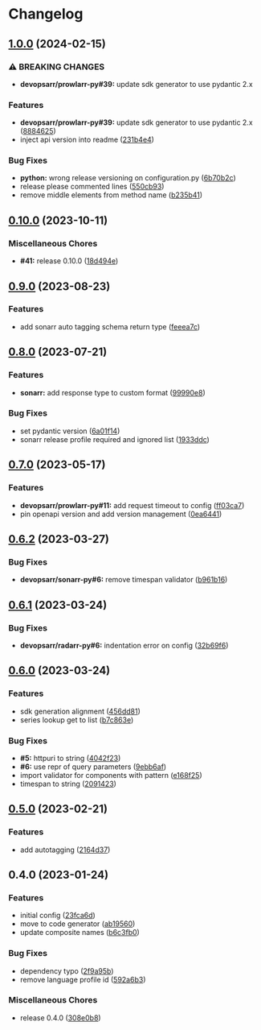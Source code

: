 # Changelog

## [1.0.0](https://github.com/devopsarr/sonarr-py/compare/v0.10.0...v1.0.0) (2024-02-15)


### ⚠ BREAKING CHANGES

* **devopsarr/prowlarr-py#39:** update sdk generator to use pydantic 2.x

### Features

* **devopsarr/prowlarr-py#39:** update sdk generator to use pydantic 2.x ([8884625](https://github.com/devopsarr/sonarr-py/commit/8884625e16f41709364cc1a181b13eaaba82db01))
* inject api version into readme ([231b4e4](https://github.com/devopsarr/sonarr-py/commit/231b4e4febec0565cdc2290a7afe4d303ceed07a))


### Bug Fixes

* **python:** wrong release versioning on configuration.py ([6b70b2c](https://github.com/devopsarr/sonarr-py/commit/6b70b2ccc69b14896ade9522166d49c75fc3bf01))
* release please commented lines ([550cb93](https://github.com/devopsarr/sonarr-py/commit/550cb93525935553f0627ae5e69dfaf229f191da))
* remove middle elements from method name ([b235b41](https://github.com/devopsarr/sonarr-py/commit/b235b4140846448fea51cf17313f68153a276752))

## [0.10.0](https://github.com/devopsarr/sonarr-py/compare/v0.9.0...v0.10.0) (2023-10-11)


### Miscellaneous Chores

* **#41:** release 0.10.0 ([18d494e](https://github.com/devopsarr/sonarr-py/commit/18d494ef2e8a8fb5108c83765943cab663c0ef70))

## [0.9.0](https://github.com/devopsarr/sonarr-py/compare/v0.8.0...v0.9.0) (2023-08-23)


### Features

* add sonarr auto tagging schema return type ([feeea7c](https://github.com/devopsarr/sonarr-py/commit/feeea7c43dcef2f2a0b3216b67de2d22dfed8f44))

## [0.8.0](https://github.com/devopsarr/sonarr-py/compare/v0.7.0...v0.8.0) (2023-07-21)


### Features

* **sonarr:** add response type to custom format ([99990e8](https://github.com/devopsarr/sonarr-py/commit/99990e8b215d1e03d3d715ce5fa1a001a586791b))


### Bug Fixes

* set pydantic version ([6a01f14](https://github.com/devopsarr/sonarr-py/commit/6a01f14a8a7db2d196395291dae6f9bdc605a626))
* sonarr release profile required and ignored list ([1933ddc](https://github.com/devopsarr/sonarr-py/commit/1933ddc8f727f8f35f643fd4886a7f034fcd6273))

## [0.7.0](https://github.com/devopsarr/sonarr-py/compare/v0.6.2...v0.7.0) (2023-05-17)


### Features

* **devopsarr/prowlarr-py#11:** add request timeout to config ([ff03ca7](https://github.com/devopsarr/sonarr-py/commit/ff03ca7014593f5d53a2346c16106602e3213aa6))
* pin openapi version and add version management ([0ea6441](https://github.com/devopsarr/sonarr-py/commit/0ea6441677bfcf51b0393fa61bb7dd173e9129f4))

## [0.6.2](https://github.com/devopsarr/sonarr-py/compare/v0.6.1...v0.6.2) (2023-03-27)


### Bug Fixes

* **devopsarr/sonarr-py#6:** remove timespan validator ([b961b16](https://github.com/devopsarr/sonarr-py/commit/b961b164f5dd5bda958db6b0102d439c09bb1dea))

## [0.6.1](https://github.com/devopsarr/sonarr-py/compare/v0.6.0...v0.6.1) (2023-03-24)


### Bug Fixes

* **devopsarr/radarr-py#6:** indentation error on config ([32b69f6](https://github.com/devopsarr/sonarr-py/commit/32b69f6819c24b19d1ff6c26fa6ab539676f9a6b))

## [0.6.0](https://github.com/devopsarr/sonarr-py/compare/v0.5.0...v0.6.0) (2023-03-24)


### Features

* sdk generation alignment ([456dd81](https://github.com/devopsarr/sonarr-py/commit/456dd81ec9935886201efa9ca876b31db6fc5cc5))
* series lookup get to list ([b7c863e](https://github.com/devopsarr/sonarr-py/commit/b7c863e80d66e407fb98ad1557b7c97108618f28))


### Bug Fixes

* **#5:** httpuri to string ([4042f23](https://github.com/devopsarr/sonarr-py/commit/4042f237b3532aea2f75cdc1d7e3be4215d3f7b5))
* **#6:** use repr of query parameters ([9ebb6af](https://github.com/devopsarr/sonarr-py/commit/9ebb6afaae82678681e92f4ec89920ca0a561b8c))
* import validator for components with pattern ([e168f25](https://github.com/devopsarr/sonarr-py/commit/e168f2569b27c8c2bf333e931d9b4468d6aabcc3))
* timespan to string ([2091423](https://github.com/devopsarr/sonarr-py/commit/20914237b8aaf2e971772e26edecf8c20893db9a))

## [0.5.0](https://github.com/devopsarr/sonarr-py/compare/v0.4.0...v0.5.0) (2023-02-21)


### Features

* add autotagging ([2164d37](https://github.com/devopsarr/sonarr-py/commit/2164d3798cbc25841b2272645caf20df881d8bcb))

## 0.4.0 (2023-01-24)


### Features

* initial config ([23fca6d](https://github.com/devopsarr/sonarr-py/commit/23fca6d0fa7938969d8cf29c4eea644d78feee1b))
* move to code generator ([ab19560](https://github.com/devopsarr/sonarr-py/commit/ab195605852b04816dc03d5b7b1564abb9e1613f))
* update composite names ([b6c3fb0](https://github.com/devopsarr/sonarr-py/commit/b6c3fb0a81a51b9e42b6e2972f0e6049a225c097))


### Bug Fixes

* dependency typo ([2f9a95b](https://github.com/devopsarr/sonarr-py/commit/2f9a95ba8308aadbe3152be5038ee6a0ad06a94f))
* remove language profile id ([592a6b3](https://github.com/devopsarr/sonarr-py/commit/592a6b397967df120882ec83dd3317e5efeff0d5))


### Miscellaneous Chores

* release 0.4.0 ([308e0b8](https://github.com/devopsarr/sonarr-py/commit/308e0b81a95186d76bc7d540afdee201fc21a1bb))
